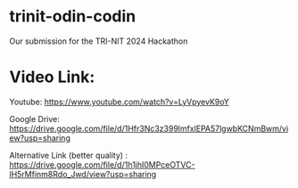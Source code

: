 # trinit-odin-codin
Our submission for the TRI-NIT 2024 Hackathon

# Video Link:
Youtube: https://www.youtube.com/watch?v=LyVpyevK9oY

Google Drive: https://drive.google.com/file/d/1Hfr3Nc3z399lmfxlEPA57lgwbKCNmBwm/view?usp=sharing

Alternative Link (better quality) : https://drive.google.com/file/d/1h1jhI0MPceOTVC-lH5rMfinm8Rdo_Jwd/view?usp=sharing

